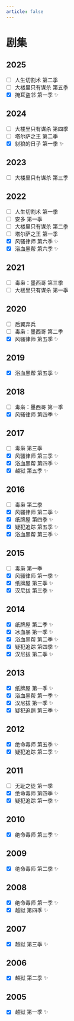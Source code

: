 ```yaml
---
article: false
---
```


# 剧集

## 2025

- [ ] 人生切割术 第二季
- [ ] 大楼里只有谋杀 第五季
- [x] 掩耳盗邻 第一季 ✨

## 2024

- [ ] 大楼里只有谋杀 第四季
- [ ] 塔尔萨之王 第二季
- [x] 豺狼的日子 第一季 ✨

## 2023

- [ ] 大楼里只有谋杀 第三季

## 2022

- [ ] 人生切割术 第一季
- [ ] 安多 第一季
- [ ] 大楼里只有谋杀 第二季
- [ ] 塔尔萨之王 第一季
- [x] 风骚律师 第六季 ✨
- [x] 浴血黑帮 第六季 ✨

## 2021

- [ ] 毒枭：墨西哥 第三季
- [ ] 大楼里只有谋杀 第一季

## 2020

- [ ] 后翼弃兵
- [ ] 毒枭：墨西哥 第二季
- [x] 风骚律师 第五季 ✨

## 2019

- [x] 浴血黑帮 第五季 ✨

## 2018

- [ ] 毒枭：墨西哥 第一季
- [x] 风骚律师 第四季 ✨

## 2017

- [ ] 毒枭 第三季
- [x] 风骚律师 第三季 ✨
- [x] 浴血黑帮 第四季 ✨
- [x] 越狱 第五季 ✨

## 2016

- [ ] 毒枭 第二季
- [x] 风骚律师 第二季 ✨
- [x] 纸牌屋 第四季 ✨
- [x] 疑犯追踪 第五季 ✨
- [x] 浴血黑帮 第三季 ✨

## 2015

- [ ] 毒枭 第一季
- [x] 风骚律师 第一季 ✨
- [x] 纸牌屋 第三季 ✨
- [x] 汉尼拔 第三季 ✨

## 2014

- [x] 纸牌屋 第二季 ✨
- [x] 冰血暴 第一季 ✨
- [x] 浴血黑帮 第二季 ✨
- [x] 疑犯追踪 第四季 ✨
- [x] 汉尼拔 第二季 ✨

## 2013

- [x] 纸牌屋 第一季 ✨
- [x] 浴血黑帮 第一季 ✨
- [x] 汉尼拔 第一季 ✨
- [x] 疑犯追踪 第三季 ✨

## 2012

- [x] 绝命毒师 第五季 ✨
- [x] 疑犯追踪 第二季 ✨

## 2011

- [ ] 无耻之徒 第一季
- [x] 绝命毒师 第四季 ✨
- [x] 疑犯追踪 第一季 ✨

## 2010

- [x] 绝命毒师 第三季 ✨

## 2009

- [x] 绝命毒师 第二季 ✨

## 2008

- [x] 绝命毒师 第一季 ✨
- [x] 越狱 第四季 ✨

## 2007

- [x] 越狱 第三季 ✨

## 2006

- [x] 越狱 第二季 ✨

## 2005

- [x] 越狱 第一季 ✨